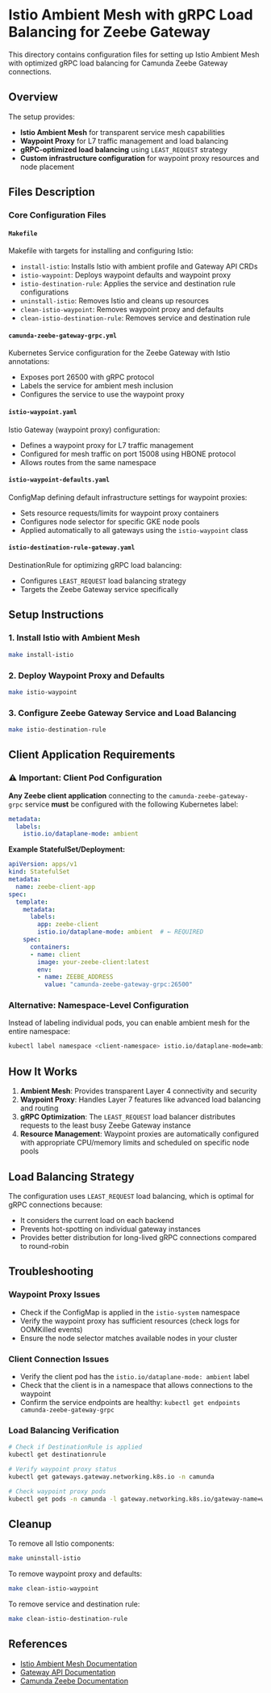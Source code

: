 # Istio Ambient Mesh with gRPC Load Balancing for Zeebe Gateway

This directory contains configuration files for setting up Istio Ambient Mesh with optimized gRPC load balancing for Camunda Zeebe Gateway connections.

## Overview

The setup provides:
- **Istio Ambient Mesh** for transparent service mesh capabilities
- **Waypoint Proxy** for L7 traffic management and load balancing
- **gRPC-optimized load balancing** using `LEAST_REQUEST` strategy
- **Custom infrastructure configuration** for waypoint proxy resources and node placement

## Files Description

### Core Configuration Files

#### `Makefile`
Makefile with targets for installing and configuring Istio:
- `install-istio`: Installs Istio with ambient profile and Gateway API CRDs
- `istio-waypoint`: Deploys waypoint defaults and waypoint proxy
- `istio-destination-rule`: Applies the service and destination rule configurations
- `uninstall-istio`: Removes Istio and cleans up resources
- `clean-istio-waypoint`: Removes waypoint proxy and defaults
- `clean-istio-destination-rule`: Removes service and destination rule

#### `camunda-zeebe-gateway-grpc.yml`
Kubernetes Service configuration for the Zeebe Gateway with Istio annotations:
- Exposes port 26500 with gRPC protocol
- Labels the service for ambient mesh inclusion
- Configures the service to use the waypoint proxy

#### `istio-waypoint.yaml`
Istio Gateway (waypoint proxy) configuration:
- Defines a waypoint proxy for L7 traffic management
- Configured for mesh traffic on port 15008 using HBONE protocol
- Allows routes from the same namespace

#### `istio-waypoint-defaults.yaml`
ConfigMap defining default infrastructure settings for waypoint proxies:
- Sets resource requests/limits for waypoint proxy containers
- Configures node selector for specific GKE node pools
- Applied automatically to all gateways using the `istio-waypoint` class

#### `istio-destination-rule-gateway.yaml`
DestinationRule for optimizing gRPC load balancing:
- Configures `LEAST_REQUEST` load balancing strategy
- Targets the Zeebe Gateway service specifically

## Setup Instructions

### 1. Install Istio with Ambient Mesh
```bash
make install-istio
```

### 2. Deploy Waypoint Proxy and Defaults
```bash
make istio-waypoint
```

### 3. Configure Zeebe Gateway Service and Load Balancing
```bash
make istio-destination-rule
```

## Client Application Requirements

### ⚠️ Important: Client Pod Configuration

**Any Zeebe client application** connecting to the `camunda-zeebe-gateway-grpc` service **must** be configured with the following Kubernetes label:

```yaml
metadata:
  labels:
    istio.io/dataplane-mode: ambient
```

**Example StatefulSet/Deployment:**
```yaml
apiVersion: apps/v1
kind: StatefulSet
metadata:
  name: zeebe-client-app
spec:
  template:
    metadata:
      labels:
        app: zeebe-client
        istio.io/dataplane-mode: ambient  # ← REQUIRED
    spec:
      containers:
      - name: client
        image: your-zeebe-client:latest
        env:
        - name: ZEEBE_ADDRESS
          value: "camunda-zeebe-gateway-grpc:26500"
```

### Alternative: Namespace-Level Configuration

Instead of labeling individual pods, you can enable ambient mesh for the entire namespace:

```bash
kubectl label namespace <client-namespace> istio.io/dataplane-mode=ambient
```

## How It Works

1. **Ambient Mesh**: Provides transparent Layer 4 connectivity and security
2. **Waypoint Proxy**: Handles Layer 7 features like advanced load balancing and routing
3. **gRPC Optimization**: The `LEAST_REQUEST` load balancer distributes requests to the least busy Zeebe Gateway instance
4. **Resource Management**: Waypoint proxies are automatically configured with appropriate CPU/memory limits and scheduled on specific node pools

## Load Balancing Strategy

The configuration uses `LEAST_REQUEST` load balancing, which is optimal for gRPC connections because:
- It considers the current load on each backend
- Prevents hot-spotting on individual gateway instances
- Provides better distribution for long-lived gRPC connections compared to round-robin

## Troubleshooting

### Waypoint Proxy Issues
- Check if the ConfigMap is applied in the `istio-system` namespace
- Verify the waypoint proxy has sufficient resources (check logs for OOMKilled events)
- Ensure the node selector matches available nodes in your cluster

### Client Connection Issues
- Verify the client pod has the `istio.io/dataplane-mode: ambient` label
- Check that the client is in a namespace that allows connections to the waypoint
- Confirm the service endpoints are healthy: `kubectl get endpoints camunda-zeebe-gateway-grpc`

### Load Balancing Verification
```bash
# Check if DestinationRule is applied
kubectl get destinationrule

# Verify waypoint proxy status
kubectl get gateways.gateway.networking.k8s.io -n camunda

# Check waypoint proxy pods
kubectl get pods -n camunda -l gateway.networking.k8s.io/gateway-name=waypoint
```

## Cleanup

To remove all Istio components:
```bash
make uninstall-istio
```

To remove waypoint proxy and defaults:
```bash
make clean-istio-waypoint
```

To remove service and destination rule:
```bash
make clean-istio-destination-rule
```

## References

- [Istio Ambient Mesh Documentation](https://istio.io/latest/docs/ambient/)
- [Gateway API Documentation](https://istio.io/latest/docs/tasks/traffic-management/ingress/gateway-api/)
- [Camunda Zeebe Documentation](https://docs.camunda.io/docs/components/zeebe/)

